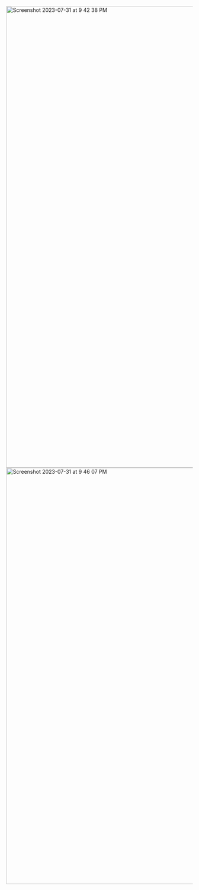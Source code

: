 <img width="1244" alt="Screenshot 2023-07-31 at 9 42 38 PM" src="https://github.com/nehaal10/Go/assets/72294250/2bdb696b-4f3c-4e42-99e9-da6c0be14a95">
<img width="1122" alt="Screenshot 2023-07-31 at 9 46 07 PM" src="https://github.com/nehaal10/Go/assets/72294250/aeb4c2ba-4c85-4ed5-b972-713a590dffc0">
